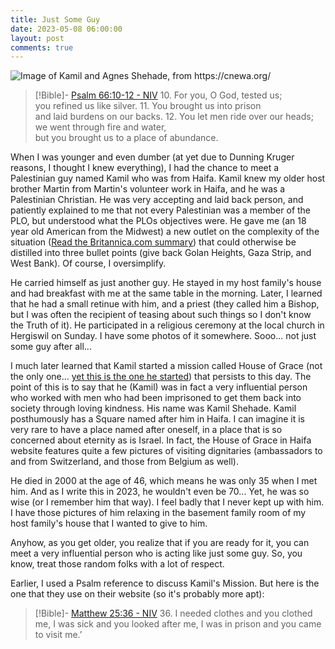 ```yaml
---
title: Just Some Guy
date: 2023-05-08 06:00:00
layout: post
comments: true
---
```


<img src="/images/Kamil_Agnes.jpg" alt="Image of Kamil and Agnes Shehade, from https://cnewa.org/">


> [!Bible]- [Psalm 66:10-12 - NIV](https://bolls.life/NIV/19/66/)
> 10. For you, O God, tested us;<br/>you refined us like silver.
> 11. You brought us into prison<br/>and laid burdens on our backs.
> 12. You let men ride over our heads;<br/>we went through fire and water,<br/>but you brought us to a place of abundance.


When I was younger and even dumber (at yet due to Dunning Kruger reasons, I thought I knew everything), I had the chance to meet a Palestinian guy named Kamil who was from Haifa. Kamil knew my older host brother Martin from Martin's volunteer work in Haifa, and he was a Palestinian Christian. He was very accepting and laid back person, and patiently explained to me that not every Palestinian was a member of the PLO, but understood what the PLOs objectives were. He gave me (an 18 year old American from the Midwest) a new outlet on the complexity of the situation ([Read the Britannica.com summary](https://www.britannica.com/topic/Palestine-Liberation-Organization)) that could otherwise be distilled into three bullet points (give back Golan Heights, Gaza Strip, and West Bank). Of course, I oversimplify. 

He carried himself as just another guy. He stayed in my host family's house and had breakfast with me at the same table in the morning. Later, I learned that he had a small retinue with him, and a priest (they called him a Bishop, but I was often the recipient of teasing about such things so I don't know the Truth of it). He participated in a religious ceremony at the local church in Hergiswil on Sunday. I have some photos of it somewhere. Sooo... not just some guy after all...

I much later learned that Kamil started a mission called House of Grace (not the only one... [yet this is the one he started](https://house-grace.org/)) that persists to this day. The point of this is to say that he (Kamil) was in fact a very influential person who worked with men who had been imprisoned to get them back into society through loving kindness. His name was Kamil Shehade. Kamil posthumously has a Square named after him in Haifa. I can imagine it is very rare to have a place named after oneself, in a place that is so concerned about eternity as is Israel. In fact, the House of Grace in Haifa website features quite a few pictures of visiting dignitaries (ambassadors to and from Switzerland, and those from Belgium as well). 

He died in 2000 at the age of 46, which means he was only 35 when I met him. And as I write this in 2023, he wouldn't even be 70... Yet, he was so wise (or I remember him that way). I feel badly that I never kept up with him. I have those pictures of him relaxing in the basement family room of my host family's house that I wanted to give to him.

Anyhow, as you get older, you realize that if you are ready for it, you can meet a very influential person who is acting like just some guy. So, you know, treat those random folks with a lot of respect.

Earlier, I used a Psalm reference to discuss Kamil's Mission. But here is the one that they use on their website (so it's probably more apt):

> [!Bible]- [Matthew 25:36 - NIV](https://bolls.life/NIV/40/25/)
> 36. I needed clothes and you clothed me, I was sick and you looked after me, I was in prison and you came to visit me.’
